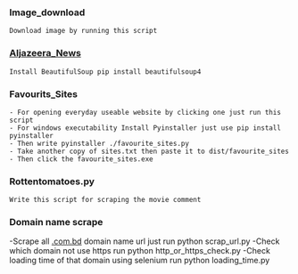 ### Image_download
```
Download image by running this script
```
### [Aljazeera_News](https://www.aljazeera.com/)
```
Install BeautifulSoup pip install beautifulsoup4
```
### Favourits_Sites
```
- For opening everyday useable website by clicking one just run this script
- For windows executability Install Pyinstaller just use pip install pyinstaller
- Then write pyinstaller ./favourite_sites.py
- Take another copy of sites.txt then paste it to dist/favourite_sites
- Then click the favourite_sites.exe
```
### Rottentomatoes.py
```
Write this script for scraping the movie comment
```
### Domain name scrape
-Scrape all [.com.bd](https://www.google.com/search?q=.com.bd&rlz=1C1CHBF_enBD841BD841&oq=.com.bd&aqs=chrome..69i57j69i59j69i60l3j69i65.1591j0j4&sourceid=chrome&ie=UTF-8) domain name url
just run python scrap_url.py 
-Check which domain not use https run python http_or_https_check.py
-Check loading time of that domain using selenium run python loading_time.py

